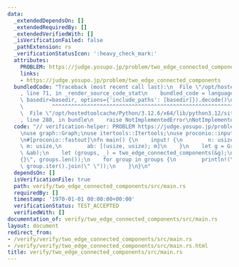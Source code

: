 ```yaml
---
data:
  _extendedDependsOn: []
  _extendedRequiredBy: []
  _extendedVerifiedWith: []
  _isVerificationFailed: false
  _pathExtension: rs
  _verificationStatusIcon: ':heavy_check_mark:'
  attributes:
    PROBLEM: https://judge.yosupo.jp/problem/two_edge_connected_components
    links:
    - https://judge.yosupo.jp/problem/two_edge_connected_components
  bundledCode: "Traceback (most recent call last):\n  File \"/opt/hostedtoolcache/Python/3.12.6/x64/lib/python3.12/site-packages/onlinejudge_verify/documentation/build.py\"\
    , line 71, in _render_source_code_stat\n    bundled_code = language.bundle(stat.path,\
    \ basedir=basedir, options={'include_paths': [basedir]}).decode()\n          \
    \         ^^^^^^^^^^^^^^^^^^^^^^^^^^^^^^^^^^^^^^^^^^^^^^^^^^^^^^^^^^^^^^^^^^^^^^^^^^^^^^^^^\n\
    \  File \"/opt/hostedtoolcache/Python/3.12.6/x64/lib/python3.12/site-packages/onlinejudge_verify/languages/rust.py\"\
    , line 288, in bundle\n    raise NotImplementedError\nNotImplementedError\n"
  code: "// verification-helper: PROBLEM https://judge.yosupo.jp/problem/two_edge_connected_components\n\
    \nuse graph::Graph;\nuse itertools::Itertools;\nuse proconio::input;\nuse two_edge_connected_components::two_edge_connected_components;\n\
    \n#[proconio::fastout]\nfn main() {\n    input! {\n        n: usize,\n       \
    \ m: usize,\n        ab: [(usize, usize); m]\n    }\n    let g = Graph::from_unweighted_undirected_edges(n,\
    \ &ab);\n    let (groups, _) = two_edge_connected_components(&g);\n    println!(\"\
    {}\", groups.len());\n    for group in groups {\n        println!(\"{} {}\", group.len(),\
    \ group.iter().join(\" \"));\n    }\n}\n"
  dependsOn: []
  isVerificationFile: true
  path: verify/two_edge_connected_components/src/main.rs
  requiredBy: []
  timestamp: '1970-01-01 00:00:00+00:00'
  verificationStatus: TEST_ACCEPTED
  verifiedWith: []
documentation_of: verify/two_edge_connected_components/src/main.rs
layout: document
redirect_from:
- /verify/verify/two_edge_connected_components/src/main.rs
- /verify/verify/two_edge_connected_components/src/main.rs.html
title: verify/two_edge_connected_components/src/main.rs
---
```

